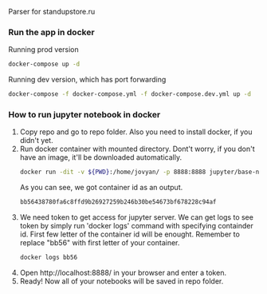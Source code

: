 Parser for standupstore.ru

### Run the app in docker
Running prod version
```sh
docker-compose up -d
```
Running dev version, which has port forwarding
```sh
docker-compose -f docker-compose.yml -f docker-compose.dev.yml up -d
```

### How to run jupyter notebook in docker
1. Copy repo and go to repo folder. Also you need to install docker, if you didn't yet.
2. Run docker container with mounted directory. Dont't worry, if you don't have an image, it'll be downloaded automatically.
    ```sh
    docker run -dit -v ${PWD}:/home/jovyan/ -p 8888:8888 jupyter/base-notebook
    ```
    As you can see, we got container id as an output.
    ```sh
    bb56438780fa6c8ffd9b26927259b246b30be54673bf678228c94af
    ```
3. We need token to get access for jupyter server. We can get logs to see token by simply run 'docker logs' command with specifying containder id. First few letter of the container id will be enought. Remember to replace "bb56" with first letter of your container.
    ```sh
    docker logs bb56
    ```
4. Open http://localhost:8888/ in your browser and enter a token.
5. Ready! Now all of your notebooks will be saved in repo folder.

